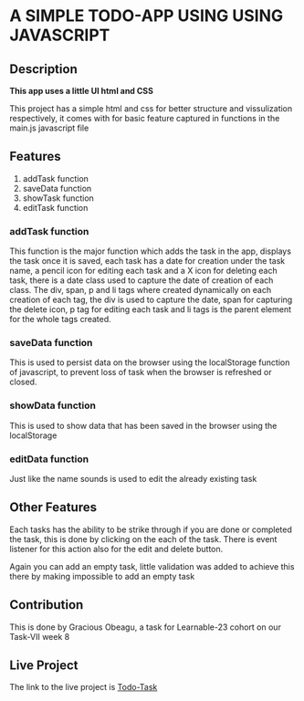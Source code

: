 # A SIMPLE TODO-APP USING USING JAVASCRIPT

## Description 

**This app uses a little UI html and CSS**

This project has a simple html and css for better structure and vissulization respectively, it comes with for basic feature captured in functions in the main.js javascript file 

## Features
1. addTask function 
2. saveData function 
3. showTask function 
4. editTask function 

### addTask function 
This function is the major function which adds the task in the app, displays the task once it is saved, each task has a date for creation under the task name, a pencil icon for editing each task and a X icon for deleting each task, there is a date class used to capture the date of creation of each class. The div, span, p and li tags where created dynamically on each creation of each tag, the div is used to capture the date, span for capturing the delete icon, p tag for editing each task and li tags is the parent element for the whole tags created.

### saveData function 
This is used to persist data on the browser using the localStorage function of javascript, to prevent loss of task when the browser is refreshed or closed.

### showData function
This is used to show data that has been saved in the browser using the localStorage 

### editData function 
Just like the name sounds is used to edit the already existing task

## Other Features 
Each tasks has the ability to be strike through if you are done or completed the task, this is done by clicking on the each of the task. There is event listener for this action also for the edit and delete button. 

Again you can add an empty task, little validation was added to achieve this there by making impossible to add an empty task

## Contribution 
This is done by Gracious Obeagu, a task for Learnable-23 cohort on our Task-VII week 8 

## Live Project

The link to the live project is [Todo-Task](https://learnable-task-vii.vercel.app/)

